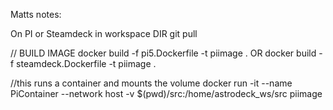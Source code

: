 Matts notes:

On PI or Steamdeck in workspace DIR
git pull

// BUILD IMAGE
docker build -f pi5.Dockerfile -t piimage .
OR
docker build -f steamdeck.Dockerfile -t piimage .

//this runs a container and mounts the volume
docker run -it --name PiContainer --network host -v $(pwd)/src:/home/astrodeck_ws/src  piimage
